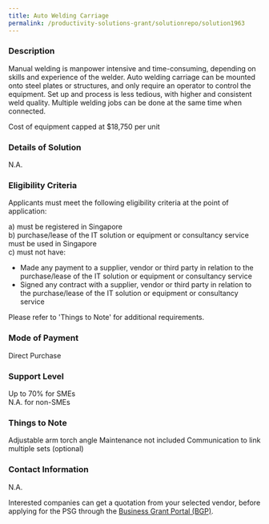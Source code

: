 ```yaml
---
title: Auto Welding Carriage
permalink: /productivity-solutions-grant/solutionrepo/solution1963
---
```


### Description

Manual welding is manpower intensive and time-consuming, depending on skills and experience of the welder. Auto welding carriage can be mounted onto steel plates or structures, and only require an operator to control the equipment. Set up and process is less tedious, with higher and consistent weld quality. Multiple welding jobs can be done at the same time when connected.

Cost of equipment capped at $18,750 per unit

### Details of Solution

N.A.

### Eligibility Criteria

Applicants must meet the following eligibility criteria at the point of application:

a) must be registered in Singapore <br>
b) purchase/lease of the IT solution or equipment or consultancy service must be used in Singapore <br>
c) must not have:
- Made any payment to a supplier, vendor or third party in relation to the purchase/lease of the IT solution or equipment or consultancy service
- Signed any contract with a supplier, vendor or third party in relation to the purchase/lease of the IT solution or equipment or consultancy service

Please refer to 'Things to Note' for additional requirements.

### Mode of Payment
Direct Purchase

### Support Level
Up to 70% for SMEs <br>
N.A. for non-SMEs

### Things to Note
Adjustable arm torch angle
Maintenance not included
Communication to link multiple sets (optional)

### Contact Information
N.A.

Interested companies can get a quotation from your selected vendor, before applying for the PSG through the <a target='_blank' rel='noopener' href='https://www.businessgrants.gov.sg/'>Business Grant Portal (BGP)</a>.
